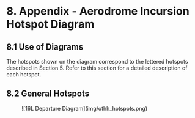 # 8. Appendix - Aerodrome Incursion Hotspot Diagram
## 8.1 Use of Diagrams
The hotspots shown on the diagram correspond to the lettered hotspots described in Section 5. Refer to this section for a detailed description of each hotspot.

## 8.2 General Hotspots
<figure markdown>
![16L Departure Diagram](img/othh_hotspots.png)
</figure>